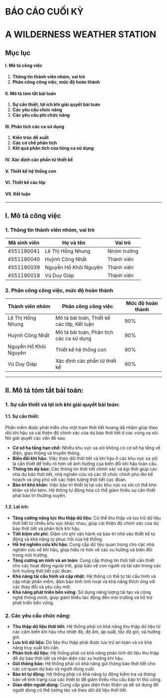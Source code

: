 #  BÁO CÁO CUỐI KỲ
# A WILDERNESS WEATHER STATION

## Mục lục
#### I. Mô tả công việc
1. **Thông tin thành viên nhóm, vai trò**
2. **Phân công công việc, mức độ hoàn thành**
#### II. Mô tả tóm tắt bài toán
1. **Sự cần thiết, lợi ích khi giải quyết bài toán**
2. **Các yêu cầu chức năng**
3. **Các yêu cầu phi chức năng**
#### III. Phân tích các ca sử dụng
1. **Kiến trúc đề xuất**
2. **Các cơ chế phân tích**
3. **Kết quả phân tích của từng ca sử dụng**
#### IV. Xác định các phần tử thiết kế
#### V. Thiết kế hệ thống con
#### VI. Thiết kế các lớp
#### VII. Kết luận

---

## I. Mô tả công việc
### 1. Thông tin thành viên nhóm, vai trò

| Mã sinh viên | Họ và tên | Vai trò |
| ------ | ---------- | ------- |
| 4551190041  | Lê Thị Hồng Nhung | Nhóm trưởng|
| 4551190040 | Huỳnh Công Nhất | Thành viên |
| 4551190039 | Nguyễn Hồ Khôi Nguyên | Thành viên |
| 4551190018 | Vũ Duy Giáp | Thành viên|

### 2. Phân công công việc, mức độ hoàn thành

| Thành viên nhóm | Phân công công việc | Mức độ hoàn thành |
| ------ | ---------- | ------- |
| Lê Thị Hồng Nhung | Mô tả bài toán, Thiết kế các lớp, Kết luận | 90% |
| Huỳnh Công Nhất | Mô tả bài toán, Phân tích các ca sử dụng  | 90% |
| Nguyễn Hồ Khôi Nguyên | Thiết kế hệ thống con | 90% |
| Vũ Duy Giáp | Xác định các phần tử thiết kế | 90% |

---

## II. Mô tả tóm tắt bài toán:
### 1. Sự cần thiết và lợi ích khi giải quyết bài toán:
#### 1.1. **Sự cần thiết:** 
Phần mềm được phát triển cho một trạm thời tiết hoang dã nhằm giúp theo dõi khí hậu và cải thiện độ chính xác của dự báo thời tiết ở các vùng xa xôi. Nó giải quyết các vấn đề sau:
- **Cơ sở hạ tầng hạn chế:** Nhiều khu vực xa xôi không có cơ sở hạ tầng về điện, giao thông và truyền thông.
- **Biến đổi khí hậu:** Việc theo dõi thời tiết và khí hậu ở các khu vực xa xôi là cần thiết để hiểu rõ hơn về ảnh hưởng của biến đổi khí hậu toàn cầu.
- **Thông tin dự báo:** Các thông tin thời tiết chính xác và kịp thời giúp các nhà dự báo thời tiết, nhà nghiên cứu và các tổ chức chính phủ lên kế hoạch và ứng phó với các hiện tượng thời tiết cực đoan.
- **Bảo trì khó khăn:** Việc bảo trì thiết bị tại các khu vực xa xôi có thể khó khăn và tốn kém. Hệ thống tự động hóa có thể giảm thiểu sự cần thiết phải bảo trì thường xuyên.

#### 1.2. **Lợi ích:**
- **Tăng cường năng lực thu thập dữ liệu:** Có thể thu thập và lưu trữ dữ liệu thời tiết từ nhiều khu vực khác nhau, giúp cải thiện độ chính xác của dự báo thời tiết và phân tích khí hậu.
- **Tiết kiệm chi phí:** Giảm chi phí vận hành và bảo trì nhờ vào thiết kế tự động và khả năng tự phục hồi của hệ thống.
- **Hỗ trợ nghiên cứu khí hậu:** Cung cấp dữ liệu quan trọng cho các nhà nghiên cứu về khí hậu, giúp hiểu rõ hơn về các xu hướng và biến đổi trong môi trường.
- **Tăng cường an ninh và an toàn:** Cung cấp thông tin thời tiết cần thiết cho các hoạt động ngoài trời, giúp bảo vệ con người và tài sản trong các tình huống thời tiết cực đoan.
- **Khả năng tái cấu hình và cập nhật:** Hệ thống có thể tự tái cấu hình và cập nhật phần mềm, đảm bảo tính linh hoạt và khả năng thích ứng với các thay đổi và yêu cầu mới.
- **Khả năng phát triển bền vững:** Sử dụng năng lượng tái tạo và công nghệ thông minh, giúp giảm thiểu tác động đến môi trường và hỗ trợ phát triển bền vững.

### 2. Các yêu cầu chức năng:
- **Thu thập dữ liệu thời tiết:** Hệ thống phải có khả năng thu thập dữ liệu từ các cảm biến khí hậu như nhiệt độ, độ ẩm, áp suất, tốc độ gió, và hướng gió.
- **Lưu trữ dữ liệu:** Dữ liệu thu thập phải được lưu trữ an toàn và có khả năng truy xuất khi cần.
- **Phân tích dữ liệu:** Hệ thống phải có khả năng phân tích dữ liệu thu thập để dự báo thời tiết và nhận diện các xu hướng khí hậu.
- **Gửi thông báo:** Hệ thống phải có khả năng gửi thông báo thời tiết cho các cơ quan dự báo và người dùng cuối.
- **Bảo trì tự động:** Hệ thống phải có khả năng tự động kiểm tra và thông báo về tình trạng của các thiết bị để giảm thiểu nhu cầu bảo trì thủ công.
- **Giao diện người dùng:** Cung cấp giao diện thân thiện và dễ sử dụng để người dùng có thể tương tác và theo dõi dữ liệu thời tiết.




